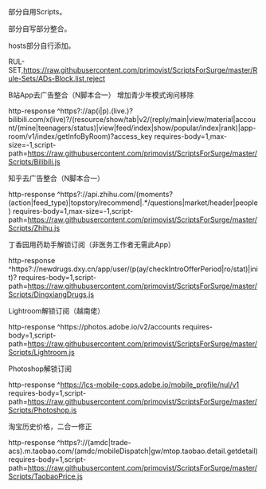 部分自用Scripts。

部分自写部分整合。

hosts部分自行添加。

RUL-SET,https://raw.githubusercontent.com/primovist/ScriptsForSurge/master/Rule-Sets/ADs-Block.list,reject

B站App去广告整合（N脚本合一）
增加青少年模式询问移除

http-response ^https?:\/\/ap(i|p).(live.)?bilibili.com\/x(live)?\/(resource\/show\/tab|v2\/(reply\/main|view\/material|account\/(mine|teenagers\/status)|view|feed\/index|show\/popular\/index|rank)|app-room/v1/index/getInfoByRoom)\?access_key requires-body=1,max-size=-1,script-path=https://raw.githubusercontent.com/primovist/ScriptsForSurge/master/Scripts/Bilibili.js

知乎去广告整合（N脚本合一）

http-response ^https?:\/\/api\.zhihu\.com\/(moments\?(action|feed_type)|topstory\/recommend|.*\/questions|market\/header|people) requires-body=1,max-size=-1,script-path=https://raw.githubusercontent.com/primovist/ScriptsForSurge/master/Scripts/Zhihu.js

丁香园用药助手解锁订阅（非医务工作者无需此App）

http-response ^https?:\/\/newdrugs\.dxy\.cn\/app\/user\/(p(ay\/checkIntroOfferPeriod|ro\/stat)|init)\? requires-body=1,script-path=https://raw.githubusercontent.com/primovist/ScriptsForSurge/master/Scripts/DingxiangDrugs.js

Lightroom解锁订阅（越南佬）

http-response ^https:\/\/photos\.adobe\.io\/v2\/accounts requires-body=1,script-path=https://raw.githubusercontent.com/primovist/ScriptsForSurge/master/Scripts/Lightroom.js

Photoshop解锁订阅

http-response ^https://lcs-mobile-cops.adobe.io/mobile_profile/nul/v1 requires-body=1,script-path=https://raw.githubusercontent.com/primovist/ScriptsForSurge/master/Scripts/Photoshop.js

淘宝历史价格，二合一修正

http-response ^https?://(amdc|trade-acs)\.m\.taobao\.com/(amdc/mobileDispatch|gw/mtop\.taobao\.detail\.getdetail) requires-body=1,script-path=https://raw.githubusercontent.com/primovist/ScriptsForSurge/master/Scripts/TaobaoPrice.js
